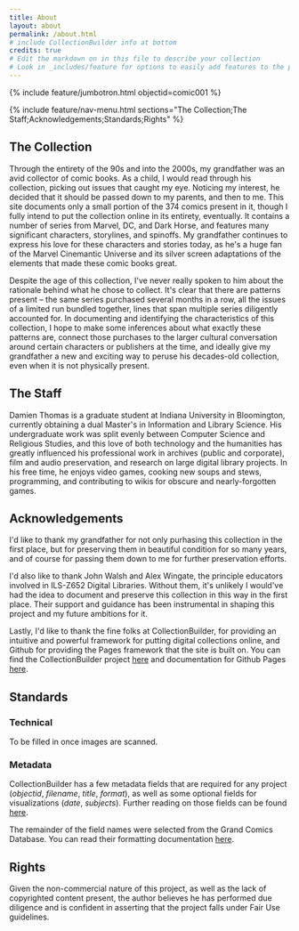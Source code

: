 ```yaml
---
title: About
layout: about
permalink: /about.html
# include CollectionBuilder info at bottom
credits: true
# Edit the markdown on in this file to describe your collection
# Look in _includes/feature for options to easily add features to the page
---
```


{% include feature/jumbotron.html objectid=comic001 %}

{% include feature/nav-menu.html sections="The Collection;The Staff;Acknowledgements;Standards;Rights" %}

## The Collection

Through the entirety of the 90s and into the 2000s, my grandfather was an avid collector of comic books. As a child, I would read through his collection, picking out issues that caught my eye. Noticing my interest, he decided that it should be passed down to my parents, and then to me. This site documents only a small portion of the 374 comics present in it, though I fully intend to put the collection online in its entirety, eventually. It contains a number of series from Marvel, DC, and Dark Horse, and features many significant characters, storylines, and spinoffs. My grandfather continues to express his love for these characters and stories today, as he's a huge fan of the Marvel Cinemantic Universe and its silver screen adaptations of the elements that made these comic books great.

Despite the age of this collection, I've never really spoken to him about the rationale behind what he chose to collect. It's clear that there are patterns present – the same series purchased several months in a row, all the issues of a limited run bundled together, lines that span multiple series diligently accounted for. In documenting and identifying the characteristics of this collection, I hope to make some inferences about what exactly these patterns are, connect those purchases to the larger cultural conversation around certain characters or publishers at the time, and ideally give my grandfather a new and exciting way to peruse his decades-old collection, even when it is not physically present.

## The Staff

Damien Thomas is a graduate student at Indiana University in Bloomington, currently obtaining a dual Master's in Information and Library Science. His undergraduate work was split evenly between Computer Science and Religious Studies, and this love of both technology and the humanities has greatly influenced his professional work in archives (public and corporate), film and audio preservation, and research on large digital library projects. In his free time, he enjoys video games, cooking new soups and stews, programming, and contributing to wikis for obscure and nearly-forgotten games.

## Acknowledgements

I'd like to thank my grandfather for not only purhasing this collection in the first place, but for preserving them in beautiful condition for so many years, and of course for passing them down to me for further preservation efforts. 

I'd also like to thank John Walsh and Alex Wingate, the principle educators involved in ILS-Z652 Digital Libraries. Without them, it's unlikely I would've had the idea to document and preserve this collection in this way in the first place. Their support and guidance has been instrumental in shaping this project and my future ambitions for it.  

Lastly, I'd like to thank the fine folks at CollectionBuilder, for providing an intuitive and powerful framework for putting digital collections online, and Github for providing the Pages framework that the site is built on. You can find the CollectionBuilder project [here](https://collectionbuilding.github.io/gh/) and documentation for Github Pages [here](https://pages.github.com/).

## Standards

### Technical

To be filled in once images are scanned.

### Metadata

CollectionBuilder has a few metadata fields that are required for any project (_objectid_, _filename_, _title_, _format_), as well as some optional fields for visualizations (_date_, _subjects_). Further reading on those fields can be found [here](https://collectionbuilder.github.io/cb-docs/docs/metadata/gh_metadata/).

The remainder of the field names were selected from the Grand Comics Database. You can read their formatting documentation [here](https://docs.comics.org/wiki/Formatting_Documentation).

## Rights

Given the non-commercial nature of this project, as well as the lack of copyrighted content present, the author believes he has performed due diligence and is confident in asserting that the project falls under Fair Use guidelines.

